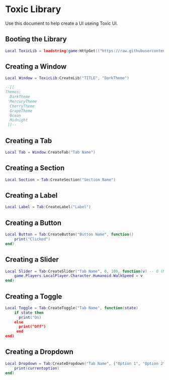 # Toxic Library
Use this document to help create a UI useing Toxic UI.

## Booting the Library
``` lua
Local ToxicLib = loadstring(game:HttpGet(("https://raw.githubusercontent.com/HauntedAura/Toxic-Hub/main/source")))()
```

## Creating a Window

``` lua
Local Window = ToxicLib:CreateLib("TITLE", "DarkTheme")

--[[
Themes:
  DarkTheme
  MercuryTheme
  CherryTheme
  GrapeTheme
  Ocean
  Midnight
 ]]--
```

## Creating a Tab
``` lua
Local Tab = Window:CreateTab("Tab Name")
```

## Creating a Section
``` lua
Local Section = Tab:CreateSection("Section Name")
```

## Creating a Label
``` lua
Local Label = Tab:CreateLabel("Label")
```

## Creating a Button
``` lua
Local Button = Tab:CreateButton("Button Name", function()
    print("Clicked")
end)
```

## Creating a Slider
``` lua
Local Slider = Tab:CreateSlider("Tab Name", 0, 100, function(v) -- 0 (Min value) | 100 (Max value)
    game.Players.LocalPlayer.Character.Humanoid.WalkSpeed = v
end)
```

## Creating a Toggle
``` lua
Local Toggle = Tab:CreateToggle("Tab Name", function(state)
    if state then
      print("On)
    else
      print("Off")
     end
end)
```

## Creating a Dropdown
``` lua
Local Dropdown = Tab:CreateDropdown("Tab Name", {"Option 1", "Option 2", "Option 3"}, function(currentoption)
    print(currentoption)
end)
```
